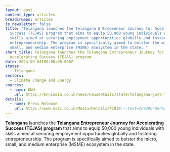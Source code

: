 ```yaml
---
layout: post
content_type: articles
breadcrumbs: articles
is_newsletter: false
title: "Telangana launches the Telangana Entrepreneur Journey for Accelerating
  Success (TEJAS) program that aims to equip 50,000 young individuals with
  skills aimed at securing employment opportunities globally and fostering
  entrepreneurship. The program is specifically aimed to bolster the micro,
  small, and medium enterprise (MSME) ecosystem in the state. "
short_title: Telangana launches the Telangana Entrepreneur Journey for
  Accelerating Success (TEJAS) program
date: 2024-09-04T00:00:00.000Z
states:
  - Telangana
sectors:
  - Climate Change and Energy
sources:
  - name: KNN
    url: https://knnindia.co.in/news/newsdetails/state/telangana-govt-launches-initiative-to-support-youth-employment-and-msme-growth
details:
  - name: Press Release
    url: https://www.nsic.co.in/Media/Details/4183#:~:text=In%20order%20to%20strengthen%20the,Industries%20Corporation%20Limited%20%28NSIC%29.
---
```

**Telangana** launches the **Telangana Entrepreneur Journey for Accelerating Success (TEJAS) program** that aims to equip 50,000 young individuals with skills aimed at securing employment opportunities globally and fostering entrepreneurship. The program is specifically aimed to bolster the micro, small, and medium enterprise (MSME) ecosystem in the state.
